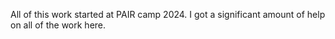 All of this work started at PAIR camp 2024. I got a significant amount of help on all of the work here. 